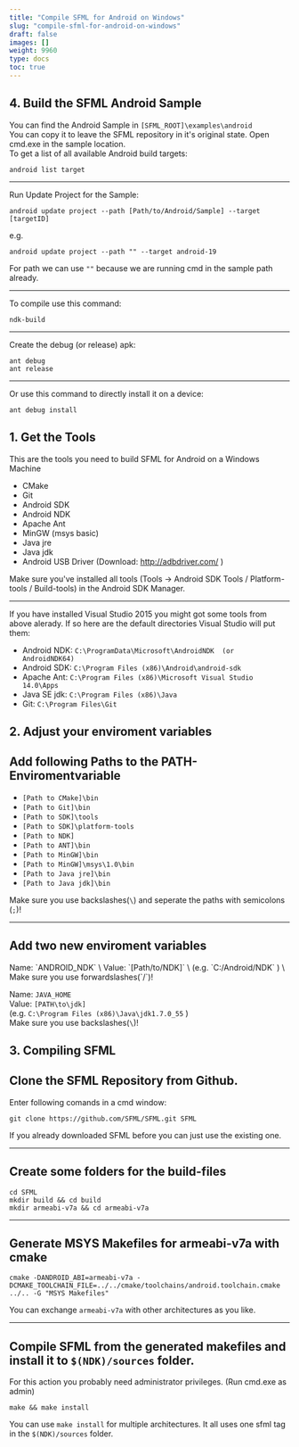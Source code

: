 ```yaml
---
title: "Compile SFML for Android on Windows"
slug: "compile-sfml-for-android-on-windows"
draft: false
images: []
weight: 9960
type: docs
toc: true
---
```


## 4. Build the SFML Android Sample
You can find the Android Sample in `[SFML_ROOT]\examples\android`\
You can copy it to leave the SFML repository in it's original state. Open cmd.exe in the sample location.\
To get a list of all available Android build targets:

    android list target

---

Run Update Project for the Sample:

    android update project --path [Path/to/Android/Sample] --target [targetID]
e.g.

    android update project --path "" --target android-19

For path we can use `""` because we are running cmd in the sample path already.

---

To compile use this command:

    ndk-build

---

Create the debug (or release) apk:

    ant debug
    ant release

---
Or use this command to directly install it on a device:

    ant debug install


## 1. Get the Tools
This are the tools you need to build SFML for Android on a Windows Machine
- CMake
- Git
- Android SDK
- Android NDK
- Apache Ant
- MinGW (msys basic)
- Java jre
- Java jdk
- Android USB Driver (Download: http://adbdriver.com/ )

Make sure you've installed all tools (Tools -> Android SDK Tools / Platform-tools / Build-tools) in the Android SDK Manager.


----------


If you have installed Visual Studio 2015 you might got some tools from above alerady. If so here are the default directories Visual Studio will put them:
- Android NDK: `C:\ProgramData\Microsoft\AndroidNDK  (or AndroidNDK64)`
- Android SDK: `C:\Program Files (x86)\Android\android-sdk`
- Apache Ant:  `C:\Program Files (x86)\Microsoft Visual Studio 14.0\Apps`
- Java SE jdk: `C:\Program Files (x86)\Java`
- Git:         `C:\Program Files\Git`

## 2. Adjust your enviroment variables
<h2>Add following Paths to the PATH-Enviromentvariable</h2>

- `[Path to CMake]\bin`
- `[Path to Git]\bin`
- `[Path to SDK]\tools`
- `[Path to SDK]\platform-tools`
- `[Path to NDK]`
- `[Path to ANT]\bin`
- `[Path to MinGW]\bin`
- `[Path to MinGW]\msys\1.0\bin`
- `[Path to Java jre]\bin`
- `[Path to Java jdk]\bin`

Make sure you use backslashes(`\`) and seperate the paths with semicolons (`;`)!


----------


<h2>Add two new enviroment variables</h2>
Name: `ANDROID_NDK` \
Value: `[Path/to/NDK]` \
(e.g. `C:/Android/NDK` ) \
Make sure you use forwardslashes(`/`)!

Name: `JAVA_HOME`\
Value: `[PATH\to\jdk]` \
(e.g. `C:\Program Files (x86)\Java\jdk1.7.0_55` ) \
Make sure you use backslashes(`\`)!

## 3. Compiling SFML
Clone the SFML Repository from Github.
--------------------------------------------------------------------
Enter following comands in a cmd window:

    git clone https://github.com/SFML/SFML.git SFML

If you already downloaded SFML before you can just use the existing one.

---

Create some folders for the build-files
--------------------------------------------

    cd SFML
    mkdir build && cd build
    mkdir armeabi-v7a && cd armeabi-v7a

---

Generate MSYS Makefiles for armeabi-v7a with cmake
--------------------------------------------------

    cmake -DANDROID_ABI=armeabi-v7a -DCMAKE_TOOLCHAIN_FILE=../../cmake/toolchains/android.toolchain.cmake ../.. -G "MSYS Makefiles"

You can exchange `armeabi-v7a` with other architectures as you like.

---

Compile SFML from the generated makefiles and install it to `$(NDK)/sources` folder.
------------------------------------------------------------------------
For this action you probably need administrator privileges. (Run cmd.exe as admin)

    make && make install

You can use `make install` for multiple architectures. It all uses one sfml tag in the `$(NDK)/sources` folder.


